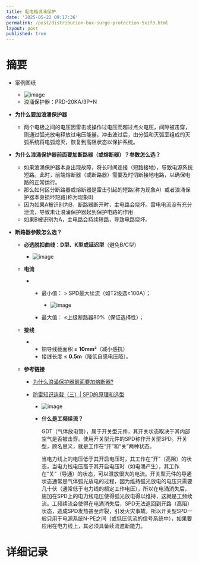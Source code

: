 ```yaml
---
title: 配电箱浪涌保护
date: '2025-05-22 09:17:36'
permalink: /post/distribution-box-surge-protection-5xif3.html
layout: post
published: true
---
```






# 摘要

- 案例图纸

  - ![image](https://cdn.jsdelivr.net/gh/neilChenXie/ChenVideo/pic/image-20250606140545-mgxs2n3.png)
  - 浪涌保护器：PRD-20KA/3P+N
- **为什么要加浪涌保护器**

  - 两个电极之间的电压因雷击或操作过电压而超过点火电压，间隙被击穿，则通过弧光放电释放过电压能量。冲击波过后，由分弧和灭弧室组成的灭弧系统将电弧熄灭，恢复到高阻状态以保护系统。
- **为什么浪涌保护器前面要加断路器（或熔断器）？参数怎么选？**

  - 如果浪涌保护器本身出现故障，将长时间连接（短路接地），导致电源系统短路。此时，前端熔断器（或断路器）需要及时切断接地电路，以确保电路的正常运行。
  - 那么如何区分断路器或熔断器是雷击引起的短路(称为现象A）或者浪涌保护器本身损坏短路(称为现象B)
  - 因为如果A被识别为B，断路器断开时，主电路会烧坏。雷电电流没有充分泄流，导致未让浪涌保护器起到保护电路的作用
  - 如果B被识别为A，主电路会持续短路，导致电路烧坏。
- **断路器参数怎么选？**

  - **必选脱扣曲线**：**D型、K型或延迟型**（避免B/C型）

    - ![image](https://cdn.jsdelivr.net/gh/neilChenXie/ChenVideo/pic/image-20250606145042-dx911m5.png)​
  - **电流**

    - - 最小值： \> SPD最大续流（如T2级选≥100A）；

        - ![image](https://cdn.jsdelivr.net/gh/neilChenXie/ChenVideo/pic/image-20250606145340-3ge2tkn.png)
      - 最大值： ≤上级断路器80%（保证选择性）；
  - **接线**

    - - 铜导线截面积 ≥ **10mm²**（减小感抗）
      - 接线长度 ≤ **0.5m**（降低自感电压降）。
  - **参考链接**

    - [为什么浪涌保护器前面要加熔断器?](https://www.chinahugong.com/news/38.html)
    - [防雷知识连载（三）| SPD的原理和选型](https://www.chenzhu-inst.com/chenzhu-mobile/knowledge/783.html)

      - ![image](https://cdn.jsdelivr.net/gh/neilChenXie/ChenVideo/pic/image-20250606150512-qqkr9s7.png)
      - **什么是工频续流？**

        GDT（气体放电管），属于开关型元件，其开关状态取决于其内部空气是否被击穿。使用开关型元件的SPD称作开关型SPD。开关型，顾名思义，就是工作在“开”和“关”两种状态。

        当电力线上的电压低于其开启电压时，其工作在“开”（高阻）的状态，当电力线电压高于其开启电压时（如电涌产生），其工作在“关”（导通）的状态，可以泄放很大的电流。开关型元件的导通状态通常是气体弧光放电的过程，因为维持弧光放电的电压只需要几十伏（通常低于电力线的额定工作电压），所以在电涌消失后，施加在SPD上的电力线电压使得弧光放电得以维持，这就是工频续流。工频续流会使得在电涌消失后，SPD无法返回到开路（高阻）状态，造成SPD发热甚至炸裂，引发火灾事故。所以开关型SPD一般只用于电源系统N-PE之间（或低压低流的信号系统中），如果要应用在电力线上，其必须具备续流遮断能力。

# 详细记录

‍
